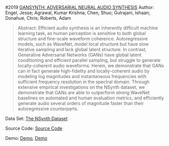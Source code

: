#2019 [GANSYNTH: ADVERSARIAL NEURAL AUDIO SYNTHESIS](https://arxiv.org/abs/1902.08710)
Author: Engel, Jesse; Agrawal, Kumar Krishna; Chen, Shuo; Gulrajani, Ishaan; Donahue, Chris; Roberts, Adam
>Abstract: Efficient audio synthesis is an inherently difficult machine learning task, as human perception is sensitive to both global structure and fine-scale waveform coherence. Autoregressive models, such as WaveNet, model local structure but have slow iterative sampling and lack global latent structure. In contrast, Generative Adversarial Networks (GANs) have global latent conditioning and efficient parallel sampling, but struggle to generate locally-coherent audio waveforms. Herein, we demonstrate that GANs can in fact generate high-fidelity and locally-coherent audio by modeling log magnitudes and instantaneous frequencies with sufficient frequency resolution in the spectral domain. Through extensive empirical investigations on the NSynth dataset, we demonstrate that GANs are able to outperform strong WaveNet baselines on automated and human evaluation metrics, and efficiently generate audio several orders of magnitude faster than their autoregressive counterparts.

Data Set: [The NSynth Dataset](https://magenta.tensorflow.org/datasets/nsynth)

Source Code: [Source Code](https://github.com/tensorflow/magenta/tree/master/magenta/models/gansynth)

Demo: [Demo](https://colab.research.google.com/notebooks/magenta/gansynth/gansynth_demo.ipynb), [Demo](https://storage.googleapis.com/magentadata/papers/gansynth/index.html)

